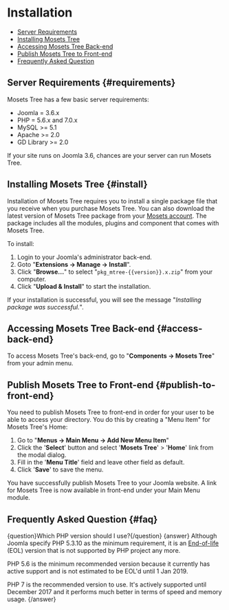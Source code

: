 # Installation

- [Server Requirements]({{version}}/installation#requirements)
- [Installing Mosets Tree]({{version}}/installation#install)
- [Accessing Mosets Tree Back-end]({{version}}/installation#access-back-end)
- [Publish Mosets Tree to Front-end]({{version}}/installation#publish-to-front-end)
- [Frequently Asked Question]({{version}}/installation#faq)

## Server Requirements {#requirements}

Mosets Tree has a few basic server requirements:

- Joomla = 3.6.x
- PHP = 5.6.x and 7.0.x
- MySQL >= 5.1
- Apache >= 2.0
- GD Library >= 2.0

If your site runs on Joomla 3.6, chances are your server can run Mosets Tree.

## Installing Mosets Tree {#install}

Installation of Mosets Tree requires you to install a single package file that you receive when you purchase Mosets Tree. You can also download the latest version of Mosets Tree package from your [Mosets account](http://www.mosets.com/login/). The package includes all the modules, plugins and component that comes with Mosets Tree.

To install:

1. Login to your Joomla's administrator back-end.
2. Goto "**Extensions -> Manage -> Install**".
3. Click "**Browse...**" to select "`pkg_mtree-{{version}}.x.zip`" from your computer.
4. Click "**Upload & Install**" to start the installation.

If your installation is successful, you will see the message "_Installing package was successful._".

## Accessing Mosets Tree Back-end {#access-back-end}

To access Mosets Tree's back-end, go to "**Components -> Mosets Tree**" from your admin menu.

## Publish Mosets Tree to Front-end {#publish-to-front-end}

You need to publish Mosets Tree to front-end in order for your user to be able to access your directory. You do this by creating a "Menu Item" for Mosets Tree's Home:

1. Go to "**Menus -> Main Menu -> Add New Menu Item**"
2. Click the '**Select**' button and select '**Mosets Tree**' > '**Home**' link from the modal dialog.
3. Fill in the '**Menu Title**' field and leave other field as default.
4. Click '**Save**' to save the menu.

You have successfully publish Mosets Tree to your Joomla website. A link for Mosets Tree is now available in front-end under your Main Menu module.

## Frequently Asked Question {#faq}

{question}Which PHP version should I use?{/question}
{answer}
Although Joomla specify PHP 5.3.10 as the minimum requirement, it is an [End-of-life](http://php.net/supported-versions.php) (EOL) version that is not supported by PHP project any more.

PHP 5.6 is the minimum recommended version because it currently has active support and is not estimated to be EOL'd until 1 Jan 2019.

PHP 7 is the recommended version to use. It's actively supported until December 2017 and it performs much better in terms of speed and memory usage.
{/answer}